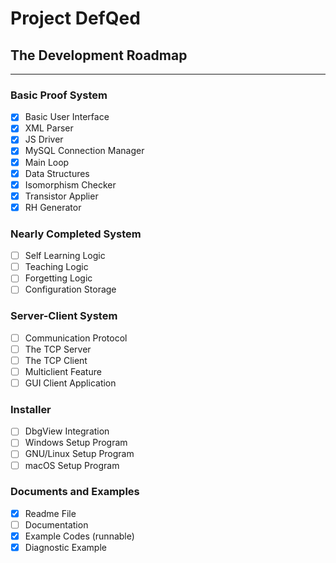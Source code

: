 # Project DefQed
## The Development Roadmap
***
### Basic Proof System
- [x] Basic User Interface
- [x] XML Parser
- [x] JS Driver
- [x] MySQL Connection Manager
- [x] Main Loop
- [x] Data Structures
- [x] Isomorphism Checker
- [x] Transistor Applier
- [x] RH Generator
### Nearly Completed System
- [ ] Self Learning Logic
- [ ] Teaching Logic
- [ ] Forgetting Logic
- [ ] Configuration Storage
### Server-Client System
- [ ] Communication Protocol
- [ ] The TCP Server
- [ ] The TCP Client
- [ ] Multiclient Feature
- [ ] GUI Client Application
### Installer
- [ ] DbgView Integration
- [ ] Windows Setup Program
- [ ] GNU/Linux Setup Program
- [ ] macOS Setup Program
### Documents and Examples
- [x] Readme File
- [ ] Documentation
- [x] Example Codes (runnable)
- [x] Diagnostic Example
